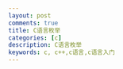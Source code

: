 ```yaml
---
layout: post
comments: true
title: C语言枚举
categories: [c]
description: C语言枚举
keywords: c, c++,c语言,c语言入门
---
```


